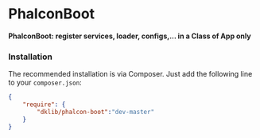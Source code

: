 # PhalconBoot
**PhalconBoot: register services, loader, configs,... in a Class of App only**

### <a id="installation"></a>Installation

The recommended installation is via Composer. Just add the following line to your `composer.json`:

```json
{
    "require": {
        "dklib/phalcon-boot":"dev-master"
    }
}
```
